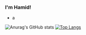### I'm Hamid!
- a



![Anurag's GitHub stats](https://github-readme-stats.vercel.app/api?username=hamidkhd&theme=tokyonight)
[![Top Langs](https://github-readme-stats.vercel.app/api/top-langs/?username=hamidkhd&layout=compact&theme=tokyonight)](https://github.com/anuraghazra/github-readme-stats)



<!--
**hamidkhd/hamidkhd** is a ✨ _special_ ✨ repository because its `README.md` (this file) appears on your GitHub profile.
### Hi there 👋

Here are some ideas to get you started:

- 🔭 I’m currently working on ...
- 🌱 I’m currently learning ...
- 👯 I’m looking to collaborate on ...
- 🤔 I’m looking for help with ...
- 💬 Ask me about ...
- 📫 How to reach me: ...
- 😄 Pronouns: ...
- ⚡ Fun fact: ...
-->
